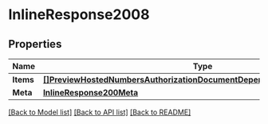 # InlineResponse2008

## Properties

Name | Type | Description | Notes
------------ | ------------- | ------------- | -------------
**Items** | [**[]PreviewHostedNumbersAuthorizationDocumentDependentHostedNumberOrder**](preview.hosted_numbers.authorization_document.dependent_hosted_number_order.md) |  | [optional] 
**Meta** | [**InlineResponse200Meta**](inline_response_200_meta.md) |  | [optional] 

[[Back to Model list]](../README.md#documentation-for-models) [[Back to API list]](../README.md#documentation-for-api-endpoints) [[Back to README]](../README.md)



